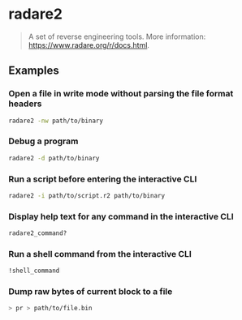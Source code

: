 # radare2

> A set of reverse engineering tools. More information: <https://www.radare.org/r/docs.html>.

## Examples

### Open a file in write mode without parsing the file format headers

```bash
radare2 -nw path/to/binary
```

### Debug a program

```bash
radare2 -d path/to/binary
```

### Run a script before entering the interactive CLI

```bash
radare2 -i path/to/script.r2 path/to/binary
```

### Display help text for any command in the interactive CLI

```bash
radare2_command?
```

### Run a shell command from the interactive CLI

```bash
!shell_command
```

### Dump raw bytes of current block to a file

```bash
> pr > path/to/file.bin
```
